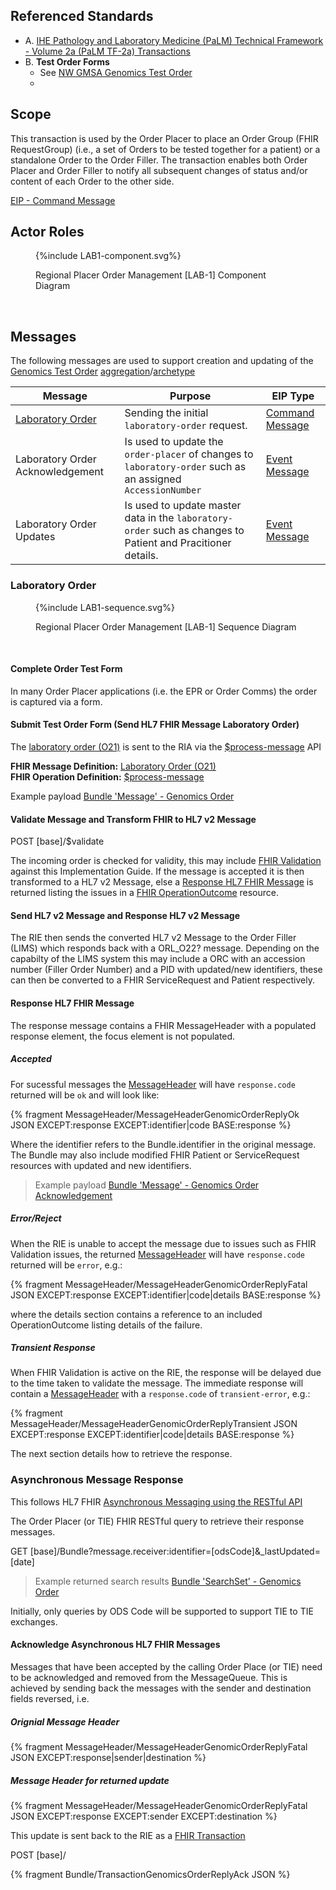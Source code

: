 ## Referenced Standards

- A. [IHE Pathology and Laboratory Medicine (PaLM) Technical Framework - Volume 2a (PaLM TF-2a) Transactions](https://www.ihe.net/uploadedFiles/Documents/PaLM/IHE_PaLM_TF_Vol2a.pdf)
- B. **Test Order Forms**
  - See [NW GMSA Genomics Test Order](DDD-TestOrder.html) 
  - 
## Scope

This transaction is used by the Order Placer to place an Order Group (FHIR RequestGroup) (i.e., a set of Orders to be tested together for a patient) or a standalone Order to the Order Filler. The transaction enables both Order Placer and Order Filler to notify all subsequent changes of status and/or content of each Order to the other side.

[EIP - Command Message](https://www.enterpriseintegrationpatterns.com/patterns/messaging/CommandMessage.html)

## Actor Roles

<figure>
{%include LAB1-component.svg%}
<p id="fX.X.X.X-X" class="figureTitle">Regional Placer Order Management [LAB-1] Component Diagram</p>
</figure>
<br clear="all">

## Messages

The following messages are used to support creation and updating of the [Genomics Test Order](DDD-TestOrder.html) [aggregation](https://martinfowler.com/bliki/AggregationAndComposition.html)/[archetype](https://en.wikipedia.org/wiki/Archetype_(information_science)) 

| Message                                                             | Purpose                                                                                                     | EIP Type                                                                                                |
|---------------------------------------------------------------------|-------------------------------------------------------------------------------------------------------------|---------------------------------------------------------------------------------------------------------|
| [Laboratory Order](#laboratory-order)               | Sending the initial `laboratory-order` request.                                                              | [Command Message](https://www.enterpriseintegrationpatterns.com/patterns/messaging/CommandMessage.html) |
| Laboratory Order Acknowledgement | Is used to update the `order-placer` of changes to `laboratory-order` such as an assigned `AccessionNumber` | [Event Message](https://www.enterpriseintegrationpatterns.com/patterns/messaging/EventMessage.html)     |                                                                                      |
| Laboratory Order Updates   | Is used to update master data in the `laboratory-order` such as changes to Patient and Pracitioner details. | [Event Message](https://www.enterpriseintegrationpatterns.com/patterns/messaging/EventMessage.html)     |

### Laboratory Order

<figure>
{%include LAB1-sequence.svg%}
<p id="fX.X.X.X-X" class="figureTitle">Regional Placer Order Management [LAB-1] Sequence Diagram</p>
</figure>
<br clear="all">

#### Complete Order Test Form

In many Order Placer applications (i.e. the EPR or Order Comms) the order is captured via a form.

#### Submit Test Order Form (Send HL7 FHIR Message Laboratory Order)

The  [laboratory order (O21)](MessageDefinition-laboratory-order.html) is sent to the RIA via the [$process-message](OperationDefinition-ProcessMessage.html) API

<div class="alert alert-info" role="alert">
<b>FHIR Message Definition:</b> <a href="MessageDefinition-laboratory-order.html" _target="_blank">Laboratory Order (O21)</a> 
</div>

<div class="alert alert-info" role="alert">
<b>FHIR Operation Definition:</b> <a href="OperationDefinition-ProcessMessage.html" _target="_blank">$process-message</a> 
</div>


Example payload [Bundle 'Message' - Genomics Order](Bundle-GenomicsOrderMessageAttachment.html) 

#### Validate Message and Transform FHIR to HL7 v2 Message 

<div class="alert alert-success" role="alert">
POST [base]/$validate
</div>

The incoming order is checked for validity, this may include [FHIR Validation](https://hl7.org/fhir/R4/validation.html) against this Implementation Guide. If the message is accepted it is then transformed to a HL7 v2 Message, else a [Response HL7 FHIR Message](#response-hl7-fhir-message) is returned listing the issues in a [FHIR OperationOutcome](StructureDefinition-OperationOutcome.html) resource.

#### Send HL7 v2 Message and Response HL7 v2 Message

The RIE then sends the converted HL7 v2 Message to the Order Filler (LIMS) which responds back with a ORL_O22? message. Depending on the capabilty of the LIMS system this may include a ORC with an accession number (Filler Order Number) and a PID with updated/new identifiers, these can then be converted to a FHIR ServiceRequest and Patient respectively. 

#### Response HL7 FHIR Message

The response message contains a FHIR MessageHeader with a populated response element, the focus element is not populated.

##### Accepted

For sucessful messages the [MessageHeader](StructureDefinition-MessageHeader.html) will have `response.code` returned will be `ok` and will look like:

{% fragment MessageHeader/MessageHeaderGenomicOrderReplyOk JSON EXCEPT:response EXCEPT:identifier|code BASE:response %}

Where the identifier refers to the Bundle.identifier in the original message. The Bundle may also include modified FHIR Patient or ServiceRequest resources with updated and new identifiers.

> Example payload [Bundle 'Message' - Genomics Order Acknowledgement](Bundle-GenomicsOrderMessageAcknowledgement.html)

##### Error/Reject

When the RIE is unable to accept the message due to issues such as FHIR Validation issues, the returned [MessageHeader](StructureDefinition-MessageHeader.html) will have `response.code` returned will be `error`, e.g.:

{% fragment MessageHeader/MessageHeaderGenomicOrderReplyFatal JSON EXCEPT:response EXCEPT:identifier|code|details BASE:response %}

where the details section contains a reference to an included OperationOutcome listing details of the failure.

##### Transient Response

When FHIR Validation is active on the RIE, the response will be delayed due to the time taken to validate the message. The immediate response will contain a [MessageHeader](StructureDefinition-MessageHeader.html) with a `response.code` of `transient-error`, e.g.: 

{% fragment MessageHeader/MessageHeaderGenomicOrderReplyTransient JSON EXCEPT:response EXCEPT:identifier|code|details BASE:response %}

The next section details how to retrieve the response.

### Asynchronous Message Response

This follows HL7 FHIR [Asynchronous Messaging using the RESTful API](https://hl7.org/fhir/R4/messaging.html#rest)

The Order Placer (or TIE) FHIR RESTful query to retrieve their response messages.

<div class="alert alert-success" role="alert">
GET [base]/Bundle?message.receiver:identifier=[odsCode]&_lastUpdated=[date]
</div>

> Example returned search results [Bundle 'SearchSet' - Genomics Order](Bundle-GenomicsOrderSearchSet.html)

Initially, only queries by ODS Code will be supported to support TIE to TIE exchanges.

#### Acknowledge Asynchronous HL7 FHIR Messages

Messages that have been accepted by the calling Order Place (or TIE) need to be acknowledged and removed from the MessageQueue. This is achieved by sending back the messages with the sender and destination fields reversed, i.e.

##### Orignial Message Header

{% fragment MessageHeader/MessageHeaderGenomicOrderReplyFatal JSON EXCEPT:response|sender|destination %}

##### Message Header for returned update

{% fragment MessageHeader/MessageHeaderGenomicOrderReplyFatal JSON EXCEPT:response EXCEPT:sender EXCEPT:destination %}

This update is sent back to the RIE as a [FHIR Transaction](https://hl7.org/fhir/R4/http.html#transaction)

<div class="alert alert-success" role="alert">
POST [base]/
</div>

{% fragment Bundle/TransactionGenomicsOrderReplyAck JSON %}
